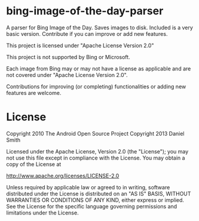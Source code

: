 bing-image-of-the-day-parser
============================

A parser for Bing Image of the Day. Saves images to disk. Included is a very basic version. Contribute if you can improve or add new features.

This project is licensed under "Apache License Version 2.0"

This project is not supported by Bing or Microsoft.

Each image from Bing may or may not have a license as applicable and are not covered under "Apache License Version 2.0".

Contributions for improving (or completing) functionalities or adding new features are welcome.

License
=======
Copyright 2010 The Android Open Source Project
Copyright 2013 Daniel Smith

Licensed under the Apache License, Version 2.0 (the "License");
you may not use this file except in compliance with the License.
You may obtain a copy of the License at

   http://www.apache.org/licenses/LICENSE-2.0

Unless required by applicable law or agreed to in writing, software
distributed under the License is distributed on an "AS IS" BASIS,
WITHOUT WARRANTIES OR CONDITIONS OF ANY KIND, either express or implied.
See the License for the specific language governing permissions and
limitations under the License.
